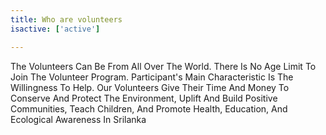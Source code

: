 ```yaml
---
title: Who are volunteers
isactive: ['active']

---
```

The Volunteers Can Be From All Over The World. There Is No Age Limit To Join The Volunteer Program. Participant's Main Characteristic Is The Willingness To Help. Our Volunteers Give Their Time And Money To Conserve And Protect The Environment, Uplift And Build Positive Communities, Teach Children, And Promote Health, Education, And Ecological Awareness In Srilanka